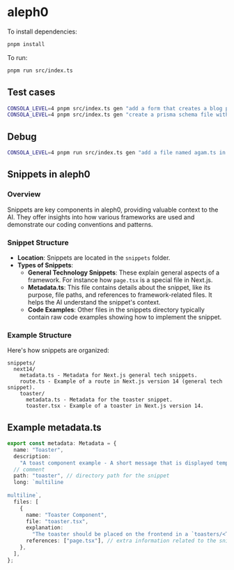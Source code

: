 # aleph0

To install dependencies:

```bash
pnpm install
```

To run:

```bash
pnpm run src/index.ts
```

## Test cases

```bash
CONSOLA_LEVEL=4 pnpm src/index.ts gen "add a form that creates a blog post" -p ../examples/next
CONSOLA_LEVEL=4 pnpm src/index.ts gen "create a prisma schema file with a blog model" -p ../examples/next
```

## Debug

```bash
CONSOLA_LEVEL=4 pnpm run src/index.ts gen "add a file named agam.ts in the app/ folder" -p ../examples/next -rd false
```

## Snippets in aleph0

### Overview

Snippets are key components in aleph0, providing valuable context to the AI. They offer insights into how various frameworks are used and demonstrate our coding conventions and patterns.

### Snippet Structure

- **Location**: Snippets are located in the `snippets` folder.
- **Types of Snippets**:
  - **General Technology Snippets**: These explain general aspects of a framework. For instance how `page.tsx` is a special file in Next.js.
  - **Metadata.ts**: This file contains details about the snippet, like its purpose, file paths, and references to framework-related files. It helps the AI understand the snippet's context.
  - **Code Examples**: Other files in the snippets directory typically contain raw code examples showing how to implement the snippet.

### Example Structure

Here's how snippets are organized:

```
snippets/
  next14/
    metadata.ts - Metadata for Next.js general tech snippets.
    route.ts - Example of a route in Next.js version 14 (general tech snippet).
    toaster/
      metadata.ts - Metadata for the toaster snippet.
      toaster.tsx - Example of a toaster in Next.js version 14.
```

## Example metadata.ts

```ts
export const metadata: Metadata = {
  name: "Toaster",
  description:
    "A toast component example - A short message that is displayed temporarily.",
  // comment
  path: "toaster", // directory path for the snippet
  long: `multiline
  
multiline`,
  files: [
    {
      name: "Toaster Component",
      file: "toaster.tsx",
      explanation:
        "The toaster should be placed on the frontend in a `toasters/<TOASTER>.ts` file.",
      references: ["page.tsx"], // extra information related to the snippet like next.js's `page.tsx` conventions.
    },
  ],
};
```
